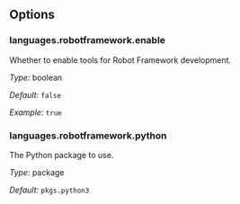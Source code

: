 [comment]: # (Do not edit this file as it is autogenerated. Go to docs/individual-docs if you want to make edits.)


[comment]: # (Please add your documentation on top of this line)

## Options

### languages\.robotframework\.enable

Whether to enable tools for Robot Framework development\.



*Type:*
boolean



*Default:*
` false `



*Example:*
` true `



### languages\.robotframework\.python



The Python package to use\.



*Type:*
package



*Default:*
` pkgs.python3 `
